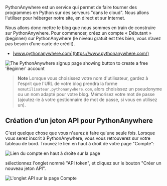 PythonAnywhere est un service qui permet de faire tourner des programmes en Python sur des serveurs "dans le cloud". Nous allons l'utiliser pour héberger notre site, en direct et sur Internet.

Nous allons donc mettre le blog que nous sommes en train de construire sur PythonAnywhere. Pour commencer, créez un compte « Débutant » (beginner) sur PythonAnywhere (le niveau gratuit est très bien, vous n’avez pas besoin d’une carte de crédit).

* [www.pythonanywhere.com](https://www.pythonanywhere.com/)

![The PythonAnywhere signup page showing button to create a free 'Beginner' account](../deploy/images/pythonanywhere_beginner_account_button.png)

> **Note** Lorsque vous choisissez votre nom d'utilisateur, gardez à l'esprit que l'URL de votre blog prendra la forme `nomutilisateur.pythonanywhere.com`, alors choisissez un pseudonyme ou un nom adapté pour votre blog. Mémorisez votre mot de passe (ajoutez-le à votre gestionnaire de mot de passe, si vous en utilisez un).

## Création d’un jeton API pour PythonAnywhere

C'est quelque chose que vous n'aurez à faire qu'une seule fois. Lorsque vous serez inscrit à PythonAnywhere, vous vous retrouverez sur votre tableau de bord. Trouvez le lien en haut à droit de votre page "Compte":

![Lien du compte en haut à droite sur la page](../deploy/images/pythonanywhere_account.png)

sélectionnez l'onglet nommé "API token", et cliquez sur le bouton "Créer un nouveau jeton API".

![L'onglet API sur la page Compte](../deploy/images/pythonanywhere_create_api_token.png)